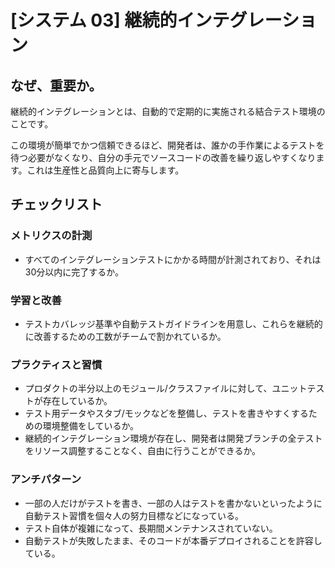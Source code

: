 
# [システム 03] 継続的インテグレーション 

## なぜ、重要か。
継続的インテグレーションとは、自動的で定期的に実施される結合テスト環境のことです。

この環境が簡単でかつ信頼できるほど、開発者は、誰かの手作業によるテストを待つ必要がなくなり、自分の手元でソースコードの改善を繰り返しやすくなります。これは生産性と品質向上に寄与します。

## チェックリスト 

### メトリクスの計測
+ すべてのインテグレーションテストにかかる時間が計測されており、それは30分以内に完了するか。

### 学習と改善
+ テストカバレッジ基準や自動テストガイドラインを用意し、これらを継続的に改善するための工数がチームで割かれているか。

### プラクティスと習慣
+ プロダクトの半分以上のモジュール/クラスファイルに対して、ユニットテストが存在しているか。
+ テスト用データやスタブ/モックなどを整備し、テストを書きやすくするための環境整備をしているか。
+ 継続的インテグレーション環境が存在し、開発者は開発ブランチの全テストをリソース調整することなく、自由に行うことができるか。

### アンチパターン
+ 一部の人だけがテストを書き、一部の人はテストを書かないといったように自動テスト習慣を個々人の努力目標などになっている。
+ テスト自体が複雑になって、長期間メンテナンスされていない。
+ 自動テストが失敗したまま、そのコードが本番デプロイされることを許容している。
            
